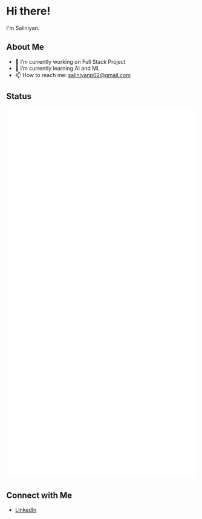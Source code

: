 # Hi there!

I'm Saliniyan.

## About Me

- 🔭 I’m currently working on Full Stack Project
- 🌱 I’m currently learning AI and ML
- 📫 How to reach me: saliniyanp02@gmail.com


## Status

<img src="/github-metrics.svg" alt="Metrics" >
<img src="/metrics.plugin.isocalendar.svg" alt="Calender" >

## Connect with Me

- [LinkedIn](https://www.linkedin.com/in/saliniyan-p)
